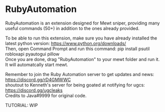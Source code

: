 # RubyAutomation

RubyAutomation is an extension designed for Mewt sniper, providing many useful commands (50+) in addition to the ones already provided.  

To be able to run this extension, make sure you have already installed the latest python version: https://www.python.org/downloads/  
Then, open Command Prompt and run this command: pip install psutil robloxapi pyautogui pillow  
Once you are done, drag "RubyAutomation" to your mewt folder and run it. It will automatcally start mewt.  

Remember to join the Ruby Automation server to get updates and news: https://discord.gg/rD4GMWWC  
shoutout to Kenneth's server for being goated at notifying for ugcs: https://discord.gg/ugcleaks  
Credits to Java#9999 for original code.  

TUTORIAL: WIP
